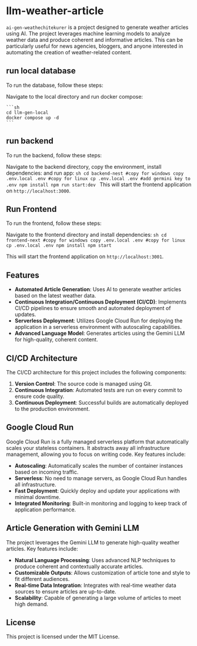 # llm-weather-article
`ai-gen-weathechitekurer` is a project designed to generate weather articles using AI. The project leverages machine learning models to analyze weather data and produce coherent and informative articles. This can be particularly useful for news agencies, bloggers, and anyone interested in automating the creation of weather-related content.

## run local database

To run the database, follow these steps:

Navigate to the local directory and run docker compose:

    ```sh
    cd llm-gen-local
    docker compose up -d
    ```

## run backend

To run the backend, follow these steps:

Navigate to the backend directory, copy the environment, install dependencies: and run app:
    ```sh
    cd backend-nest
    #copy for windows
    copy .env.local .env
    #copy for linux
    cp .env.local .env
    #add germini key to .env
    npm install
    npm run start:dev
    ```
This will start the frontend application on `http://localhost:3000`.

## Run Frontend

To run the frontend, follow these steps:

Navigate to the frontend directory and install dependencies:
    ```sh
    cd frontend-next
    #copy for windows
    copy .env.local .env
    #copy for linux
    cp .env.local .env
    npm install
    npm start
    ```

This will start the frontend application on `http://localhost:3001`.
## Features

- **Automated Article Generation**: Uses AI to generate weather articles based on the latest weather data.
- **Continuous Integration/Continuous Deployment (CI/CD)**: Implements CI/CD pipelines to ensure smooth and automated deployment of updates.
- **Serverless Deployment**: Utilizes Google Cloud Run for deploying the application in a serverless environment with autoscaling capabilities.
- **Advanced Language Model**: Generates articles using the Gemini LLM for high-quality, coherent content.

## CI/CD Architecture

The CI/CD architecture for this project includes the following components:

1. **Version Control**: The source code is managed using Git.
2. **Continuous Integration**: Automated tests are run on every commit to ensure code quality.
3. **Continuous Deployment**: Successful builds are automatically deployed to the production environment.

## Google Cloud Run

Google Cloud Run is a fully managed serverless platform that automatically scales your stateless containers. It abstracts away all infrastructure management, allowing you to focus on writing code. Key features include:

- **Autoscaling**: Automatically scales the number of container instances based on incoming traffic.
- **Serverless**: No need to manage servers, as Google Cloud Run handles all infrastructure.
- **Fast Deployment**: Quickly deploy and update your applications with minimal downtime.
- **Integrated Monitoring**: Built-in monitoring and logging to keep track of application performance.

## Article Generation with Gemini LLM

The project leverages the Gemini LLM to generate high-quality weather articles. Key features include:

- **Natural Language Processing**: Uses advanced NLP techniques to produce coherent and contextually accurate articles.
- **Customizable Outputs**: Allows customization of article tone and style to fit different audiences.
- **Real-time Data Integration**: Integrates with real-time weather data sources to ensure articles are up-to-date.
- **Scalability**: Capable of generating a large volume of articles to meet high demand.

## License

This project is licensed under the MIT License.